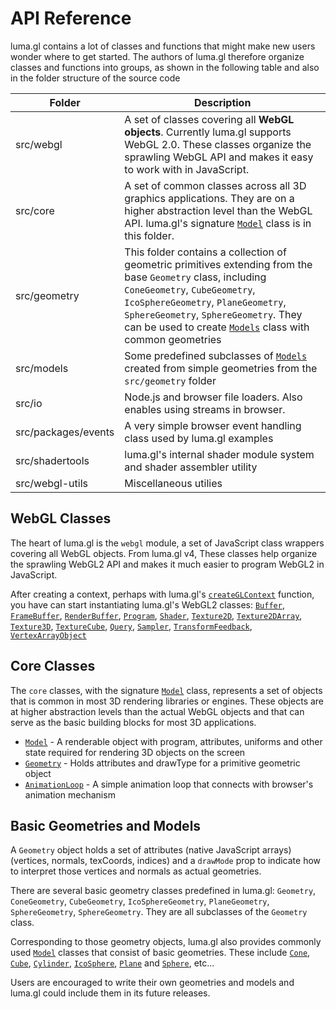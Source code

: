 # API Reference

luma.gl contains a lot of classes and functions that might make new users wonder where to get started. The authors of luma.gl therefore organize classes and functions into groups, as shown in the following table and also in the folder structure of the source code

| Folder                           | Description |
| ---                              | --- |
| src/webgl | A set of classes covering all **WebGL objects**. Currently luma.gl supports WebGL 2.0. These classes organize the sprawling WebGL API and makes it easy to work with in JavaScript. |
| src/core | A set of common classes across all 3D graphics applications. They are on a higher abstraction level than the WebGL API. luma.gl's signature [`Model`](#/documentation/api-reference/model) class is in this folder. |
| src/geometry | This folder contains a collection of geometric primitives extending from the base `Geometry` class, including `ConeGeometry`, `CubeGeometry`, `IcoSphereGeometry`, `PlaneGeometry`, `SphereGeometry`, `SphereGeometry`. They can be used to create [`Models`](#/documentation/api-reference/model) class with common geometries|
| src/models | Some predefined subclasses of [`Models`](#/documentation/api-reference/model) created from simple geometries from the `src/geometry` folder|
| src/io | Node.js and browser file loaders. Also enables using streams in browser. |
| src/packages/events | A very simple browser event handling class used by luma.gl examples |
| src/shadertools | luma.gl's internal shader module system and shader assembler utility |
| src/webgl-utils | Miscellaneous utilies |

## WebGL Classes

The heart of luma.gl is the `webgl` module, a set of JavaScript class wrappers covering all WebGL objects. From luma.gl v4, These classes help organize the sprawling WebGL2 API and makes it much easier to program WebGL2 in JavaScript.

After creating a context, perhaps with luma.gl's [`createGLContext`](#/documentation/api-reference/create-context) function, you have can start instantiating luma.gl's WebGL2 classes: [`Buffer`](#/documentation/api-reference/buffer), [`FrameBuffer`](#/documentation/api-reference/framebuffer), [`RenderBuffer`](#/documentation/api-reference/renderbuffer), [`Program`](#/documentation/api-reference/program), [`Shader`](#/documentation/api-reference/shader), [`Texture2D`](#/documentation/api-reference/texture-2), [`Texture2DArray`](#/documentation/api-reference/texture-2-array), [`Texture3D`](#/documentation/api-reference/texture-3d), [`TextureCube`](#/documentation/api-reference/texture-cube), [`Query`](#/documentation/api-reference/query), [`Sampler`](#/documentation/api-reference/sampler), [`TransformFeedback`](#/documentation/api-reference/transform-feedback), [`VertexArrayObject`](#/documentation/api-reference/vertex-array)

## Core Classes

The `core` classes, with the signature [`Model`](#/documentation/api-reference/model) class, represents a set of objects that is common in most 3D rendering libraries or engines. These objects are at higher abstraction levels than the actual WebGL objects and that can serve as the basic building blocks for most 3D applications.

* [`Model`](#/documentation/api-reference/model) - A renderable object with program, attributes, uniforms and other state required for rendering 3D objects on the screen
* [`Geometry`](#/documentation/api-reference/geometry) - Holds attributes and drawType for a primitive geometric object
* [`AnimationLoop`](#/documentation/api-reference/animation-loop) - A simple animation loop that connects with browser's animation mechanism

<!---
* [`Object3D`](api-reference/core/object3d) - Base class, golds position, rotation, scale (TBD)
* [`Group`](api-reference/core/group) - Supports recursive travesal and matrix transformation
-->

## Basic Geometries and Models

A `Geometry` object holds a set of attributes (native JavaScript arrays) (vertices, normals, texCoords, indices) and a `drawMode` prop to indicate how to interpret those vertices and normals as actual geometries.

There are several basic geometry classes predefined in luma.gl: `Geometry`, `ConeGeometry`, `CubeGeometry`, `IcoSphereGeometry`, `PlaneGeometry`, `SphereGeometry`, `SphereGeometry`. They are all subclasses of the `Geometry` class.

Corresponding to those geometry objects, luma.gl also provides commonly used [`Model`](#/documentation/api-reference/model) classes that consist of basic geometries. These include [`Cone`](#/documentation/api-reference/model), [`Cube`](#/documentation/api-reference/model-cube), [`Cylinder`](#/documentation/api-reference/model-cylinder), [`IcoSphere`](#/documentation/api-reference/model-icosphere), [`Plane`](#/documentation/api-reference/model-plane) and [`Sphere`](#/documentation/api-reference/model-sphere), etc...


Users are encouraged to write their own geometries and models and luma.gl could include them in its future releases.
